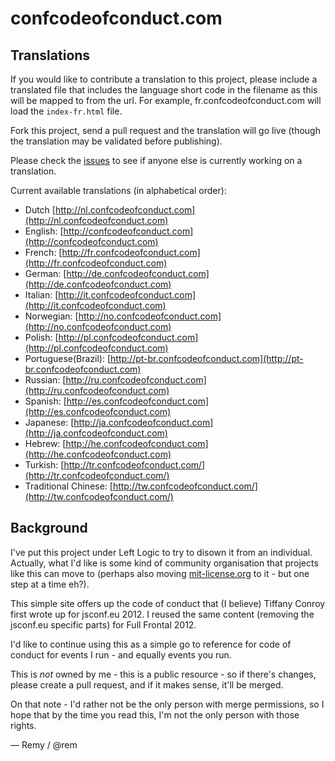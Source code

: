 confcodeofconduct.com
=====================

Translations
------------

If you would like to contribute a translation to this project, please include a translated file that includes the language short code in the filename as this will be mapped to from the url. For example, fr.confcodeofconduct.com will load the `index-fr.html` file.

Fork this project, send a pull request and the translation will go live (though the translation may be validated before publishing).

Please check the [issues](https://github.com/leftlogic/confcodeofconduct.com/issues) to see if anyone else is currently working on a translation.

Current available translations (in alphabetical order):

* Dutch [http://nl.confcodeofconduct.com](http://nl.confcodeofconduct.com)
* English: [http://confcodeofconduct.com](http://confcodeofconduct.com)
* French: [http://fr.confcodeofconduct.com](http://fr.confcodeofconduct.com)
* German: [http://de.confcodeofconduct.com](http://de.confcodeofconduct.com)
* Italian: [http://it.confcodeofconduct.com](http://it.confcodeofconduct.com)
* Norwegian: [http://no.confcodeofconduct.com](http://no.confcodeofconduct.com)
* Polish: [http://pl.confcodeofconduct.com](http://pl.confcodeofconduct.com)
* Portuguese(Brazil): [http://pt-br.confcodeofconduct.com](http://pt-br.confcodeofconduct.com)
* Russian: [http://ru.confcodeofconduct.com](http://ru.confcodeofconduct.com)
* Spanish: [http://es.confcodeofconduct.com](http://es.confcodeofconduct.com)
* Japanese: [http://ja.confcodeofconduct.com](http://ja.confcodeofconduct.com)
* Hebrew: [http://he.confcodeofconduct.com](http://he.confcodeofconduct.com)
* Turkish: [http://tr.confcodeofconduct.com/](http://tr.confcodeofconduct.com/)
* Traditional Chinese: [http://tw.confcodeofconduct.com/](http://tw.confcodeofconduct.com/)


Background
----------

I've put this project under Left Logic to try to disown it from an individual. Actually, what I'd like is some kind of community organisation that projects like this can move to (perhaps also moving [mit-license.org](https://github.com/remy/mit-license) to it - but one step at a time eh?).

This simple site offers up the code of conduct that (I believe) Tiffany Conroy first wrote up for jsconf.eu 2012. I reused the same content (removing the jsconf.eu specific parts) for Full Frontal 2012.

I'd like to continue using this as a simple go to reference for code of conduct for events I run - and equally events you run.

This is *not* owned by me - this is a public resource - so if there's changes, please create a pull request, and if it makes sense, it'll be merged.

On that note - I'd rather not be the only person with merge permissions, so I hope that by the time you read this, I'm not the only person with those rights.

&mdash; Remy / @rem
